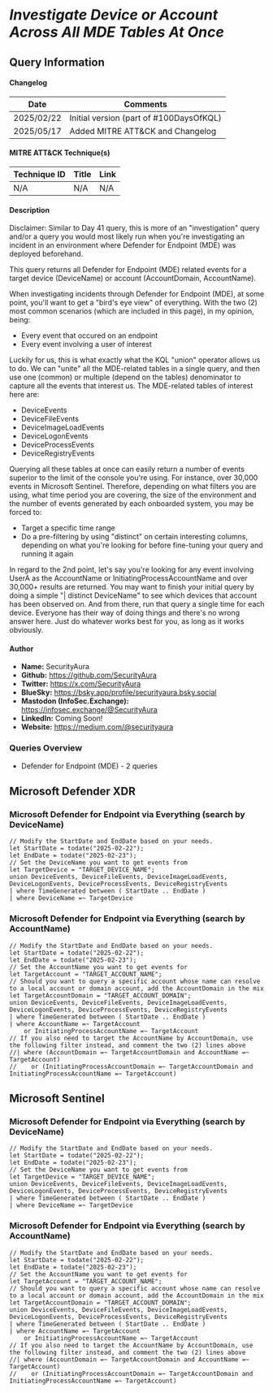 # *Investigate Device or Account Across All MDE Tables At Once*

## Query Information

#### Changelog

| Date | Comments |
|---|---|
| 2025/02/22 | Initial version (part of #100DaysOfKQL) |
| 2025/05/17 | Added MITRE ATT&CK and Changelog |

#### MITRE ATT&CK Technique(s)

| Technique ID | Title    | Link    |
| ---  | --- | --- |
| N/A | N/A | N/A |

#### Description

Disclaimer: Similar to Day 41 query, this is more of an "investigation" query and/or a query you would most likely run when you're investigating an incident in an environment where Defender for Endpoint (MDE) was deployed beforehand.

This query returns all Defender for Endpoint (MDE) related events for a target device (DeviceName) or account (AccountDomain, AccountName).

When investigating incidents through Defender for Endpoint (MDE), at some point, you'll want to get a "bird's eye view" of everything. With the two (2) most common scenarios (which are included in this page), in my opinion, being:

- Every event that occured on an endpoint
- Every event involving a user of interest

Luckily for us, this is what exactly what the KQL "union" operator allows us to do. We can "unite" all the MDE-related tables in a single query, and then use one (common) or multiple (depend on the tables) denominator to capture all the events that interest us. The MDE-related tables of interest here are:

- DeviceEvents
- DeviceFileEvents
- DeviceImageLoadEvents
- DeviceLogonEvents
- DeviceProcessEvents
- DeviceRegistryEvents

Querying all these tables at once can easily return a number of events superior to the limit of the console you're using. For instance, over 30,000 events in Microsoft Sentinel. Therefore, depending on what filters you are using, what time period you are covering, the size of the environment and the number of events generated by each onboarded system, you may be forced to:

- Target a specific time range
- Do a pre-filtering by using "distinct" on certain interesting columns, depending on what you're looking for before fine-tuning your query and running it again

In regard to the 2nd point, let's say you're looking for any event involving UserA as the AccountName or InitiatingProcessAccountName and over 30,000+ results are returned. You may want to finish your initial query by doing a simple "| distinct DeviceName" to see which devices that account has been observed on. And from there, run that query a single time for each device. Everyone has their way of doing things and there's no wrong answer here. Just do whatever works best for you, as long as it works obviously.

#### Author <Optional>
- **Name:** SecurityAura
- **Github:** https://github.com/SecurityAura
- **Twitter:** https://x.com/SecurityAura
- **BlueSky:** https://bsky.app/profile/securityaura.bsky.social
- **Mastodon (InfoSec.Exchange):** https://infosec.exchange/@SecurityAura
- **LinkedIn:** Coming Soon!
- **Website:** https://medium.com/@securityaura

### Queries Overview ###

- Defender for Endpoint (MDE) - 2 queries

## Microsoft Defender XDR ##
### Microsoft Defender for Endpoint via Everything (search by DeviceName) ###
```KQL
// Modify the StartDate and EndDate based on your needs.
let StartDate = todate("2025-02-22");
let EndDate = todate("2025-02-23");
// Set the DeviceName you want to get events from
let TargetDevice = "TARGET_DEVICE_NAME";
union DeviceEvents, DeviceFileEvents, DeviceImageLoadEvents, DeviceLogonEvents, DeviceProcessEvents, DeviceRegistryEvents
| where TimeGenerated between ( StartDate .. EndDate )
| where DeviceName =~ TargetDevice
```
### Microsoft Defender for Endpoint via Everything (search by AccountName) ###
```KQL
// Modify the StartDate and EndDate based on your needs.
let StartDate = todate("2025-02-22");
let EndDate = todate("2025-02-23");
// Set the AccountName you want to get events for
let TargetAccount = "TARGET_ACCOUNT_NAME";
// Should you want to query a specific account whose name can resolve to a local account or domain account, add the AccountDomain in the mix
let TargetAccountDomain = "TARGET_ACCOUNT_DOMAIN";
union DeviceEvents, DeviceFileEvents, DeviceImageLoadEvents, DeviceLogonEvents, DeviceProcessEvents, DeviceRegistryEvents
| where TimeGenerated between ( StartDate .. EndDate )
| where AccountName =~ TargetAccount
    or InitiatingProcessAccountName =~ TargetAccount
// If you also need to target the AccountName by AccountDomain, use the following filter instead, and comment the two (2) lines above
//| where (AccountDomain =~ TargetAccountDomain and AccountName =~ TargetAccount)
//    or (InitiatingProcessAccountDomain =~ TargetAccountDomain and InitiatingProcessAccountName =~ TargetAccount)
```
## Microsoft Sentinel ##
### Microsoft Defender for Endpoint via Everything (search by DeviceName) ###
```KQL
// Modify the StartDate and EndDate based on your needs.
let StartDate = todate("2025-02-22");
let EndDate = todate("2025-02-23");
// Set the DeviceName you want to get events from
let TargetDevice = "TARGET_DEVICE_NAME";
union DeviceEvents, DeviceFileEvents, DeviceImageLoadEvents, DeviceLogonEvents, DeviceProcessEvents, DeviceRegistryEvents
| where TimeGenerated between ( StartDate .. EndDate )
| where DeviceName =~ TargetDevice
```
### Microsoft Defender for Endpoint via Everything (search by AccountName) ###
```KQL
// Modify the StartDate and EndDate based on your needs.
let StartDate = todate("2025-02-22");
let EndDate = todate("2025-02-23");
// Set the AccountName you want to get events for
let TargetAccount = "TARGET_ACCOUNT_NAME";
// Should you want to query a specific account whose name can resolve to a local account or domain account, add the AccountDomain in the mix
let TargetAccountDomain = "TARGET_ACCOUNT_DOMAIN";
union DeviceEvents, DeviceFileEvents, DeviceImageLoadEvents, DeviceLogonEvents, DeviceProcessEvents, DeviceRegistryEvents
| where TimeGenerated between ( StartDate .. EndDate )
| where AccountName =~ TargetAccount
    or InitiatingProcessAccountName =~ TargetAccount
// If you also need to target the AccountName by AccountDomain, use the following filter instead, and comment the two (2) lines above
//| where (AccountDomain =~ TargetAccountDomain and AccountName =~ TargetAccount)
//    or (InitiatingProcessAccountDomain =~ TargetAccountDomain and InitiatingProcessAccountName =~ TargetAccount)
```
